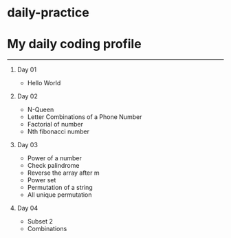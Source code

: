 # daily-practice

# My daily coding profile
***

1. Day 01
   * Hello World

2. Day 02
   * N-Queen
   * Letter Combinations of a Phone Number
   * Factorial of number
   * Nth fibonacci number

3. Day 03
   * Power of a number
   * Check palindrome
   * Reverse the array after m
   * Power set
   * Permutation of a string
   * All unique permutation

4. Day 04
    * Subset 2
    * Combinations